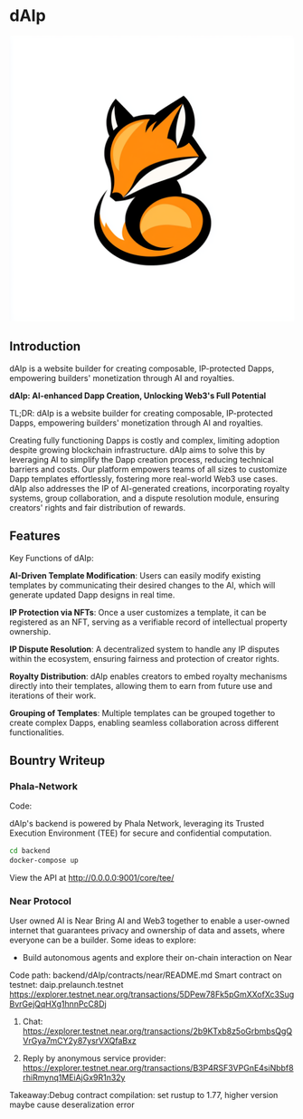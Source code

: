 # dAIp

![Logo](./docs/logo.png)

## Introduction

dAIp is a website builder for creating composable, IP-protected Dapps, empowering builders' monetization through AI and royalties.

**dAIp: AI-enhanced Dapp Creation, Unlocking Web3's Full Potential**

TL;DR: dAIp is a website builder for creating composable, IP-protected Dapps, empowering builders' monetization through AI and royalties.

Creating fully functioning Dapps is costly and complex, limiting adoption despite growing blockchain infrastructure. dAIp aims to solve this by leveraging AI to simplify the Dapp creation process, reducing technical barriers and costs. Our platform empowers teams of all sizes to customize Dapp templates effortlessly, fostering more real-world Web3 use cases. dAIp also addresses the IP of AI-generated creations, incorporating royalty systems, group collaboration, and a dispute resolution module, ensuring creators' rights and fair distribution of rewards.

## Features

Key Functions of dAIp:

**AI-Driven Template Modification**: Users can easily modify existing templates by communicating their desired changes to the AI, which will generate updated Dapp designs in real time.

**IP Protection via NFTs**: Once a user customizes a template, it can be registered as an NFT, serving as a verifiable record of intellectual property ownership.

**IP Dispute Resolution**: A decentralized system to handle any IP disputes within the ecosystem, ensuring fairness and protection of creator rights.

**Royalty Distribution**: dAIp enables creators to embed royalty mechanisms directly into their templates, allowing them to earn from future use and iterations of their work.

**Grouping of Templates**: Multiple templates can be grouped together to create complex Dapps, enabling seamless collaboration across different functionalities.

## Bountry Writeup

### Phala-Network

Code: 

dAIp's backend is powered by Phala Network, leveraging its Trusted Execution Environment (TEE) for secure and confidential computation.
```bash
cd backend
docker-compose up 
```

View the API at http://0.0.0.0:9001/core/tee/

### Near Protocol

User owned AI is Near
Bring AI and Web3 together to enable a user-owned internet that guarantees privacy and ownership of data and assets, where everyone can be a builder. Some ideas to explore:
* Build autonomous agents and explore their on-chain interaction on Near

Code path: backend/dAIp/contracts/near/README.md
Smart contract on testnet: daip.prelaunch.testnet
https://explorer.testnet.near.org/transactions/5DPew78Fk5pGmXXofXc3SugBvrGejQqHXg1hnnPcC8Dj

1. Chat:
https://explorer.testnet.near.org/transactions/2b9KTxb8z5oGrbmbsQgQVrGya7mCY2y87ysrVXQfaBxz

2. Reply by anonymous service provider:
https://explorer.testnet.near.org/transactions/B3P4RSF3VPGnE4siNbbf8rhiRmynq1MEiAjGx9R1n32y

Takeaway:Debug contract compilation: set rustup to 1.77, higher version maybe cause deseralization error
